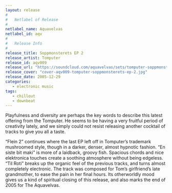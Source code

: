 ```yaml
---
layout: release
#
#   Netlabel of Release
#
netlabel_name: Aquavelvas
netlabel_id: aqv
#
#   Release Info
#
release_title: Soppmonsterets EP 2
release_artist: Tomputer
release_id: aqv009
release_url: "https://soundcloud.com/aquavelvas/sets/tomputer-soppmonsterets-ep-2"
release_cover: "cover-aqv009-tomputer-soppmonsterets-ep-2.jpg"
release_date: 2005-12-29
categories:
   - electronic music
tags:
   - chillout
   - downbeat
---
```

Playfulness and diversity are perhaps the key words to describe this latest offering from the Tomputer. He seems to be having a very fruitful period of creativity lately, and we simply could not resist releasing another cocktail of tracks to give you all a taste.

“Flein 2” continues where the last EP left off in Tomputer’s trademark mushroomed style, though in a darker, denser, almost hypnotic fashion. “En siste bit maki” is more of a laidback, groovy fish. Spacious chords and nice elektronica touches create a soothing atmosphere without being edgeless. “Til Roti” breaks up the organic feel of the previous tracks, and turns almost completely electronic. The track was composed for Tom’s girlfriend’s late grandmother, to ease the pain in her final hours. Its otherworldly mood gives us a kind of spiritual closing of this release, and also marks the end of 2005 for The Aquavelvas.